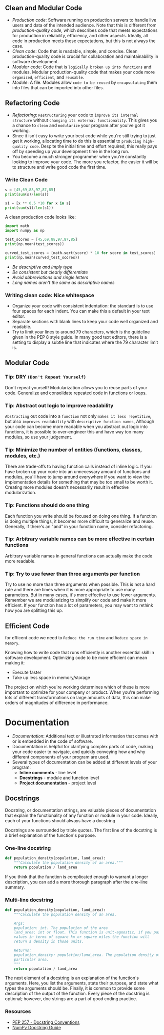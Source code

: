## Clean and Modular Code
-   _Production code_: Software running on production servers to handle live users and data of the intended audience. Note that this is different from  _production-quality code_, which describes code that meets expectations for production in reliability, efficiency, and other aspects. Ideally, all code in production meets these expectations, but this is not always the case.
-   _Clean code_: Code that is readable, simple, and concise. Clean production-quality code is crucial for collaboration and maintainability in software development.
-   _Modular_  code: Code that is `logically broken up into functions` and modules. Modular production-quality code that makes your code more `organized`, `efficient`, and `reusable`.
-   _Module_: A file. Modules allow `code to be reused` by `encapsulating` them into files that can be imported into other files.

##  Refactoring Code
-   _Refactoring_: `Restructuring` your code to `improve its internal structure` without `changing its external functionality`. This gives you a chance to `clean` and `modularize` your program after you've got it working.
-   Since it isn't easy to write your best code while you're still trying to just get it working, allocating time to do this is essential to `producing high-quality code`. Despite the initial time and effort required, this really pays off by speeding up your development time in the long run.
-   You become a much stronger programmer when you're constantly looking to improve your code. The more you refactor, the easier it will be to structure and write good code the first time.

### Write Clean Code 
```python
s = [45,69,88,97,87,85]
print(sum(s)/len(s))

s1 = [x ** 0.5 *10 for x in s]
print(sum(s1)/len(s1))
```

A clean production code looks like:
```python
import math
import numpy as np

test_scores = [45,69,88,97,87,85]
print(np.mean(test_scores))

curved_test_scores = [math.sqrt(score) * 10 for score in test_scores]
print(np.mean(curved_test_scores))
```

* _Be descriptive and imply type_
* _Be consistent but clearly differentiate_
* _Avoid abbreviations and single letters_
* _Long names aren't the same as descriptive names_
###  Writing clean code: Nice whitespace
-   Organize your code with consistent indentation: the standard is to use four spaces for each indent. You can make this a default in your text editor.
-   Separate sections with blank lines to keep your code well organized and readable.
-   Try to limit your lines to around 79 characters, which is the guideline given in the PEP 8 style guide. In many good text editors, there is a setting to display a subtle line that indicates where the 79 character limit is.

## Modular Code
### Tip: DRY `(Don't Repeat Yourself)`

Don't repeat yourself! Modularization allows you to reuse parts of your code. Generalize and consolidate repeated code in functions or loops.

### Tip: Abstract out logic to improve readability

`Abstracting` out code into a `function` not only `makes it less repetitive`, but also `improves readability` with `descriptive function names`, Although your code can become more readable when you abstract out logic into functions, it is possible to over-engineer this and have way too many modules, so use your judgement.

### Tip: Minimize the number of entities (functions, classes, modules, etc.)

There are trade-offs to having function calls instead of inline logic. If you have broken up your code into an unnecessary amount of functions and modules, you'll have to jump around everywhere if you want to view the implementation details for something that may be too small to be worth it. Creating more modules doesn't necessarily result in effective modularization.

### Tip: Functions should do one thing

Each function you write should be focused on doing one thing. If a function is doing multiple things, it becomes more difficult to generalize and reuse. Generally, if there's an "and" in your function name, consider refactoring.

### Tip: Arbitrary variable names can be more effective in certain functions

Arbitrary variable names in general functions can actually make the code more readable.

### Tip: Try to use fewer than three arguments per function

Try to use no more than three arguments when possible. This is not a hard rule and there are times when it is more appropriate to use many parameters. But in many cases, it's more effective to use fewer arguments. Remember we are modularizing to simplify our code and make it more efficient. If your function has a lot of parameters, you may want to rethink how you are splitting this up.

## Efficient Code
for efficent code we need to `Reduce the run time` and `Reduce space in memory`.

Knowing how to write code that runs efficiently is another essential skill in software development. Optimizing code to be more efficient can mean making it:

-   Execute faster
-   Take up less space in memory/storage

The project on which you're working determines which of these is more important to optimize for your company or product. When you're performing lots of different transformations on large amounts of data, this can make orders of magnitudes of difference in performance.

# Documentation

-   _Documentation_: Additional text or illustrated information that comes with or is embedded in the code of software.
-   Documentation is helpful for clarifying complex parts of code, making your code easier to navigate, and quickly conveying how and why different components of your program are used.
-   Several types of documentation can be added at different levels of your program:
    -   **Inline comments**  - line level
    -   **Docstrings**  - module and function level
    -   **Project documentation**  - project level


## Docstrings

Docstring, or documentation strings, are valuable pieces of documentation that explain the functionality of any function or module in your code. Ideally, each of your functions should always have a docstring.

Docstrings are surrounded by triple quotes. The first line of the docstring is a brief explanation of the function's purpose.

### One-line docstring

```python
def population_density(population, land_area):
    """Calculate the population density of an area."""
    return population / land_area

```

If you think that the function is complicated enough to warrant a longer description, you can add a more thorough paragraph after the one-line summary.

### Multi-line docstring

```python
def population_density(population, land_area):
    """Calculate the population density of an area.

    Args:
    population: int. The population of the area
    land_area: int or float. This function is unit-agnostic, if you pass in 
    values in terms of square km or square miles the function will 
    return a density in those units.

    Returns:
    population_density: population/land_area. The population density of a 
    particular area.
    """
    return population / land_area

```

The next element of a docstring is an explanation of the function's arguments. Here, you list the arguments, state their purpose, and state what types the arguments should be. Finally, it is common to provide some description of the output of the function. Every piece of the docstring is optional; however, doc strings are a part of good coding practice.

### Resources

-   [PEP 257 - Docstring Conventions](https://www.python.org/dev/peps/pep-0257/)
-   [NumPy Docstring Guide](https://numpydoc.readthedocs.io/en/latest/format.html)
